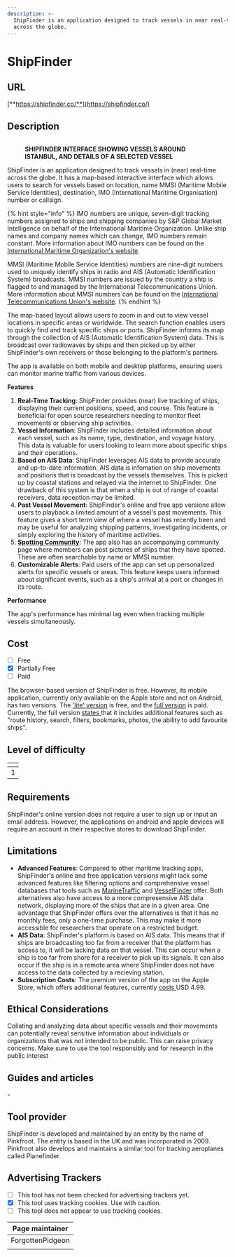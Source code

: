 ```yaml
---
description: >-
  ShipFinder is an application designed to track vessels in near real-time
  across the globe.
---
```


# ShipFinder

## URL

[**https://shipfinder.co/**](https://shipfinder.co/)

## Description

<figure><img src=".gitbook/assets/shipfinderinterface.JPG" alt=""><figcaption><p><strong>SHIPFINDER INTERFACE SHOWING VESSELS AROUND ISTANBUL, AND DETAILS OF A SELECTED VESSEL</strong></p></figcaption></figure>

ShipFinder is an application designed to track vessels in (near) real-time across the globe. It has a map-based interactive interface which allows users to search for vessels based on location, name MMSI (Maritime Mobile Service Identities), destination, IMO (International Maritime Organisation) number or callsign.    &#x20;

{% hint style="info" %}
IMO numbers are unique, seven-digit tracking numbers assigned to ships and shipping companies by S\&P Global Market Intelligence on behalf of the International Maritime Organization. Unlike ship names and company names which can change, IMO numbers remain constant. More information about IMO numbers can be found on the [International Maritime Organization's website](https://www.imo.org/en/OurWork/IIIS/Pages/IMO-Identification-Number-Schemes.aspx).

MMSI (Maritime Mobile Service Identities) numbers are nine-digit numbers used to uniquely identify ships in radio and AIS (Automatic Identification System) broadcasts. MMSI numbers are issued by the country a ship is flagged to and managed by the International Telecommunications Union. More information about MMSI numbers can be found on the [International Telecommunications Union's website](https://www.itu.int/en/ITU-R/terrestrial/Pages/by-categories-faq.aspx?categorizedby=17).
{% endhint %}

The map-based layout allows users to zoom in and out to view vessel locations in specific areas or worldwide. The search function enables users to quickly find and track specific ships or ports. ShipFinder informs its map through the collection of AIS (Automatic Identification System) data. This is broadcast over radiowaves by ships and then picked up by either ShipFinder's own receivers or those belonging to the platform's partners.&#x20;

The app is available on both mobile and desktop platforms, ensuring users can monitor marine traffic from various devices.&#x20;

**Features**

1. **Real-Time Tracking**: ShipFinder provides (near) live tracking of ships, displaying their current positions, speed, and course. This feature is beneficial for open source researchers needing to monitor fleet movements or observing ship activities.
2. **Vessel Information**: ShipFinder includes detailed information about each vessel, such as its name, type, destination, and voyage history. This data is valuable for users looking to learn more about specific ships and their operations.
3. **Based on AIS Data**: ShipFinder leverages AIS data to provide accurate and up-to-date information. AIS data is infomation on ship movements and positions that is broadcast by the vessels themselves. This is picked up by coastal stations and relayed via the internet to ShipFinder. One drawback of this system is that when a ship is out of range of coastal receivers, data reception may be limited.&#x20;
4. **Past Vessel Movement**: ShipFinder's online and free app versions allow users to playback a limited amount of a vessel's past movements. This feature gives a short term view of where a vessel has recently been and may be useful for analyzing shipping patterns, investigating incidents, or simply exploring the history of maritime activities.
5. [**Spotting Community**](https://my.pinkfroot.com/): The app also has an accompanying community page where members can post pictures of ships that they have spotted. These are often searchable by name or MMSI number.&#x20;
6. **Customizable Alerts**: Paid users of the app can set up personalized alerts for specific vessels or areas. This feature keeps users informed about significant events, such as a ship's arrival at a port or changes in its route.

**Performance**

The app's performance has minimal lag even when tracking multiple vessels simultaneously.

## Cost

* [ ] Free
* [x] Partially Free
* [ ] Paid

The browser-based version of ShipFinder is free. However, its mobile application, currently only available on the Apple store and not on Android, has two versions. The ['lite' version](https://apps.apple.com/gb/app/ship-finder-lite/id324177409) is free, and the [full version](https://apps.apple.com/gb/app/ship-finder/id363360636) is paid. Currently, the full version [states ](https://apps.apple.com/gb/app/ship-finder/id363360636)that it includes additional features such as "route history, search, filters, bookmarks, photos, the ability to add favourite ships".&#x20;

## Level of difficulty

<table><thead><tr><th data-type="rating" data-max="5"></th></tr></thead><tbody><tr><td>1</td></tr></tbody></table>

## Requirements

ShipFinder's online version does not require a user to sign up or input an email address. However, the applications on android and apple devices will require an account in their respective stores to download ShipFinder.

## Limitations

* **Advanced Features**: Compared to other maritime tracking apps, ShipFinder's online and free application versions might lack some advanced features like filtering options and comprehensive vessel databases that tools such as [MarineTraffic](https://bellingcat.gitbook.io/toolkit/more/all-tools/marinetraffic) and [VesselFinder](https://bellingcat.gitbook.io/toolkit/more/all-tools/vesselfinder) offer. Both alternatives also have access to a more compresensive AIS data network, displaying more of the ships that are in a given area. One advantage that ShipFinder offers over the alternatives is that it has no monthly fees, only a one-time purchase. This may make it more accessible for researchers that operate on a restricted budget.&#x20;
* **AIS Data**: ShipFinder's platform is based on AIS data. This means that if ships are broadcasting too far from a receiver that the platform has access to, it will be lacking data on that vessel. This can occur when a ship is too far from shore for a receiver to pick up its signals. It can also occur if the ship is in a remote area where ShipFinder does not have access to the data collected by a recieving station.&#x20;
* **Subscription Costs**: The premium version of the app on the Apple Store, which offers additional features, currently [costs ](https://apps.apple.com/us/developer/pinkfroot-limited/id319726822)USD 4.99.&#x20;

## Ethical Considerations

Collating and analyzing data about specific vessels and their movements can potentially reveal sensitive information about individuals or organizations that was not intended to be public. This can raise privacy concerns. Make sure to use the tool responsibly and for research in the public interest&#x20;

## Guides and articles

\-

## Tool provider

ShipFinder is developed and maintained by an entity by the name of Pinkfroot. The entity is based in the UK and was incorporated in 2009. Pinkfroot also develops and maintains a similar tool for tracking aeroplanes called Planefinder.&#x20;

## Advertising Trackers

* [ ] This tool has not been checked for advertising trackers yet.
* [x] This tool uses tracking cookies. Use with caution.
* [ ] This tool does not appear to use tracking cookies.

| Page maintainer  |
| ---------------- |
| ForgottenPidgeon |
|                  |
